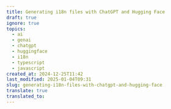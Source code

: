 ```yaml
---
title: Generating i18n files with ChatGPT and Hugging Face
draft: true
ignore: true
topics:
  - ai
  - genai
  - chatgpt
  - huggingface
  - i18n
  - typescript
  - javascript
created_at: 2024-12-25T11:42
last_modified: 2025-01-04T09:31
slug: generating-i18n-files-with-chatgpt-and-hugging-face
translate: true
translated_to: 
---
```

